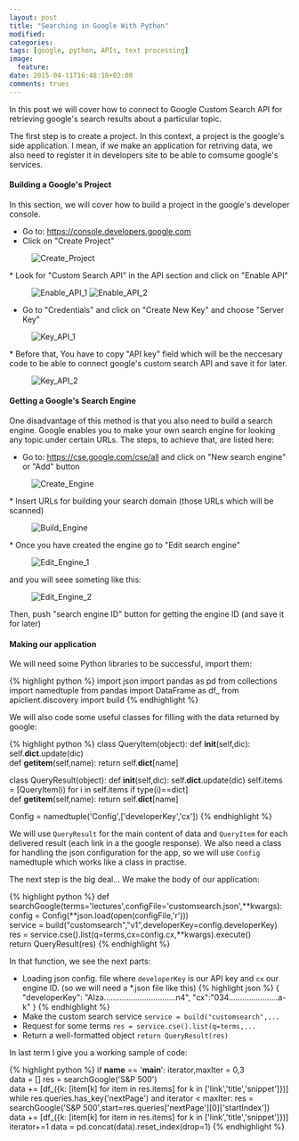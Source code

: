 ```yaml
---
layout: post
title: "Searching in Google With Python"
modified:
categories:
tags: [google, python, APIs, text processing]
image:
  feature:
date: 2015-04-11T16:48:18+02:00
comments: trues
---
```


In this post we will cover how to connect to Google Custom Search API for retrieving google's search results about a particular topic.

The first step is to create a project. In this context, a project is the google's side application. I mean, if we make an application for retriving data, we also need to register it in  developers site to be able to comsume google's services.

#### Building a Google's Project

In this section, we will cover how to build a project in the google's developer console.

* Go to: https://console.developers.google.com
* Click on "Create Project"
<figure>
	<img src="/images/posts/20150411/en/step1.png" alt="Create_Project">
</figure>
* Look for "Custom Search API" in the API section and click on "Enable API"
<figure class="half">
	<img src="/images/posts/20150411/en/step2.png" alt="Enable_API_1">
	<img src="/images/posts/20150411/en/step3.png" alt="Enable_API_2">
</figure>

* Go to "Credentials" and click on "Create New Key" and choose "Server Key"
<figure>
	<img src="/images/posts/20150411/en/step4.png" alt="Key_API_1">
</figure>
* Before that, You have to copy "API key" field which will be the neccesary code to be able to connect google's custom search API and save it for later.
<figure>
	<img src="/images/posts/20150411/en/step5.png" alt="Key_API_2">
</figure>

#### Getting a Google's Search Engine

One disadvantage of this method is that you also need to build a search engine. Google enables you to make your own search engine for looking any topic under certain URLs. The steps, to achieve that, are listed here:

* Go to: https://cse.google.com/cse/all and click on "New search engine" or "Add" button
<figure>
	<img src="/images/posts/20150411/en/2_step1.png" alt="Create_Engine">
</figure>
* Insert URLs for building your search domain (those URLs which will be scanned)
<figure>
	<img src="/images/posts/20150411/en/2_step2.png" alt="Build_Engine">
</figure>
* Once you have created the engine go to "Edit search engine" 
<figure>
	<img src="/images/posts/20150411/en/2_step4.png" alt="Edit_Engine_1">
</figure>
and you will seee someting like this:
<figure>
	<img src="/images/posts/20150411/en/2_step3.png" alt="Edit_Engine_2">
</figure>
Then, push "search engine ID" button for getting the engine ID (and save it for later)

#### Making our application

We will need some Python libraries to be successful, import them:

{% highlight python %}
import json
import pandas as pd
from collections import namedtuple
from pandas import DataFrame as df_
from apiclient.discovery import build
{% endhighlight %}

We will also code some useful classes for filling with the data returned by google:

{% highlight python %}
class QueryItem(object):
    def __init__(self,dic):
        self.__dict__.update(dic)        
    def __getitem__(self,name):
        return self.__dict__[name]       
        
class QueryResult(object):
    def __init__(self,dic):
        self.__dict__.update(dic)
        self.items = [QueryItem(i) for i in self.items if type(i)==dict]        
    def __getitem__(self,name):
        return self.__dict__[name]

Config = namedtuple('Config',['developerKey','cx'])
{% endhighlight %}

We will use `QueryResult` for the main content of data and `QueryItem` for each delivered result (each link in a the google response). We also need a class for handling the json configuration for the app, so we will use `Config` namedtuple which works like a class in practise.

The next step is the big deal... We make the body of our application:

{% highlight python %}
def searchGoogle(terms='lectures',configFile='customsearch.json',**kwargs):      
  config = Config(**json.load(open(configFile,'r')))    
  service = build("customsearch","v1",developerKey=config.developerKey)  
  res = service.cse().list(q=terms,cx=config.cx,**kwargs).execute()  
  return QueryResult(res)
{% endhighlight %}

In that function, we see the next parts:

* Loading json config. file where `developerKey` is our API key and `cx` our engine ID. (so we will need a *.json file like this)
{% highlight json %}
{
    "developerKey": "AIza................................n4",
    "cx":"034......................a-k"
}
{% endhighlight %}
* Make the custom search service `service = build("customsearch",...`
* Request for some terms `res = service.cse().list(q=terms,...`
* Return a well-formatted object `return QueryResult(res)`

In last term I give you a working sample of code:

{% highlight python %}
if __name__ == '__main__':
    iterator,maxIter = 0,3    
    data = []
    res  = searchGoogle('S&P 500')  
    data += [df_({k: [item[k] for item in res.items] for k in ['link','title','snippet']})]
    while res.queries.has_key('nextPage') and iterator < maxIter:
        res = searchGoogle('S&P 500',start=res.queries['nextPage'][0]['startIndex'])    
        data += [df_({k: [item[k] for item in res.items] for k in ['link','title','snippet']})]
        iterator+=1
    data = pd.concat(data).reset_index(drop=1)
{% endhighlight %}
